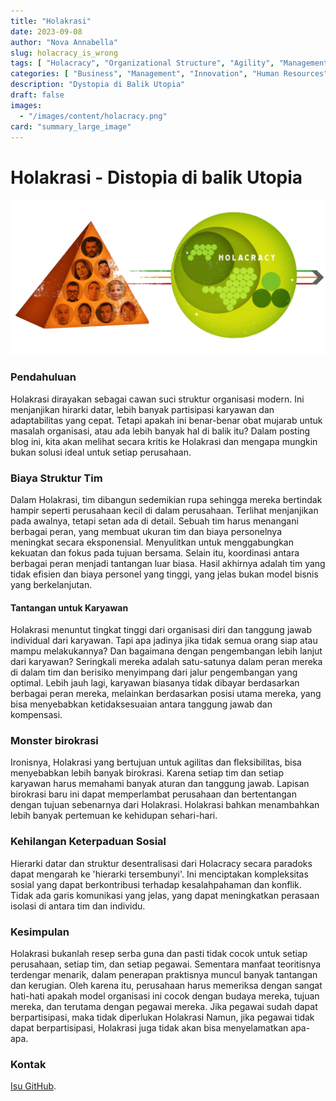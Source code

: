```yaml
---
title: "Holakrasi"
date: 2023-09-08
author: "Nova Annabella"
slug: holacracy_is_wrong
tags: [ "Holacracy", "Organizational Structure", "Agility", "Management", "Leadership", "Employee Engagement", "Bureaucracy", "Business Strategy" ]
categories: [ "Business", "Management", "Innovation", "Human Resources" ]
description: "Dystopia di Balik Utopia"
draft: false
images:
  - "/images/content/holacracy.png"
card: "summary_large_image"
---
```



# Holakrasi - Distopia di balik Utopia

![aws_costs_twitter_1](/images/content/holacracy.png)

### Pendahuluan

Holakrasi dirayakan sebagai cawan suci struktur organisasi modern. Ini menjanjikan hirarki datar, lebih banyak
partisipasi karyawan dan adaptabilitas yang cepat. Tetapi apakah ini benar-benar obat mujarab untuk
masalah organisasi, atau ada lebih banyak hal di balik itu? Dalam posting blog ini, kita akan melihat secara kritis ke
Holakrasi dan mengapa mungkin bukan solusi ideal untuk setiap perusahaan.

### Biaya Struktur Tim

Dalam Holakrasi, tim dibangun sedemikian rupa sehingga mereka bertindak hampir seperti perusahaan kecil di dalam
perusahaan. Terlihat menjanjikan pada awalnya, tetapi setan ada di detail. Sebuah tim harus menangani berbagai peran,
yang membuat ukuran tim dan biaya personelnya meningkat secara eksponensial. Menyulitkan untuk menggabungkan kekuatan
dan fokus pada tujuan bersama. Selain itu, koordinasi antara berbagai peran menjadi tantangan luar biasa. Hasil akhirnya
adalah tim yang tidak efisien dan biaya personel yang tinggi, yang jelas bukan model bisnis yang berkelanjutan.

#### Tantangan untuk Karyawan

Holakrasi menuntut tingkat tinggi dari organisasi diri dan tanggung jawab individual dari karyawan. Tapi apa jadinya jika
tidak semua orang siap atau mampu melakukannya? Dan bagaimana dengan pengembangan lebih lanjut dari karyawan? Seringkali mereka adalah
satu-satunya dalam peran mereka di dalam tim dan berisiko menyimpang dari jalur pengembangan yang optimal. Lebih jauh lagi,
karyawan biasanya tidak dibayar berdasarkan berbagai peran mereka, melainkan berdasarkan posisi utama mereka, yang bisa menyebabkan
ketidaksesuaian antara tanggung jawab dan kompensasi.

### Monster birokrasi

Ironisnya, Holakrasi yang bertujuan untuk agilitas dan fleksibilitas, bisa menyebabkan lebih banyak birokrasi. Karena setiap
tim dan setiap karyawan harus memahami banyak aturan dan tanggung jawab. Lapisan birokrasi baru ini
dapat memperlambat perusahaan dan bertentangan dengan tujuan sebenarnya dari Holakrasi. Holakrasi
bahkan menambahkan lebih banyak pertemuan ke kehidupan sehari-hari.

### Kehilangan Keterpaduan Sosial

Hierarki datar dan struktur desentralisasi dari Holacracy secara paradoks dapat mengarah ke 'hierarki tersembunyi'. Ini
menciptakan kompleksitas sosial yang dapat berkontribusi terhadap kesalahpahaman dan konflik. Tidak ada garis komunikasi
yang jelas, yang dapat meningkatkan perasaan isolasi di antara tim dan individu.

### Kesimpulan

Holakrasi bukanlah resep serba guna dan pasti tidak cocok untuk setiap perusahaan, setiap tim, dan setiap
pegawai. Sementara manfaat teoritisnya terdengar menarik, dalam penerapan praktisnya
muncul banyak tantangan dan kerugian. Oleh karena itu, perusahaan harus memeriksa dengan sangat hati-hati apakah model
organisasi ini cocok dengan budaya mereka, tujuan mereka, dan terutama dengan pegawai mereka.
Jika pegawai sudah dapat berpartisipasi, maka tidak diperlukan Holakrasi
Namun, jika pegawai tidak dapat berpartisipasi, Holakrasi juga tidak akan bisa menyelamatkan apa-apa.

### Kontak

[Isu GitHub](https://github.com/NovaAnnabella/the_unspoken/issues/new/choose).

